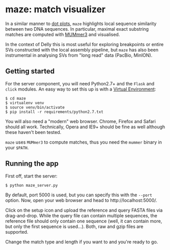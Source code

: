 # maze: match visualizer
In a similar manner to
[dot plots](http://en.wikipedia.org/wiki/Dot_plot_%28bioinformatics%29),
`maze` highlights local sequence similarity between two DNA sequences.
In particular, maximal exact substring matches are computed with
[MUMmer3](http://mummer.sourceforge.net/) and visualised.

In the context of Delly this is most useful for exploring breakpoints
or entire SVs constructed with the local assembly pipeline,
but `maze` has also been instrumental in analysing SVs from
"long read" data (PacBio, MinION).

## Getting started
For the server component, you will need Python2.7+ and the
`Flask` and `click` modules. An easy way to set this up is with a
[Virtual Environment](http://docs.python-guide.org/en/latest/dev/virtualenvs/):

    $ cd maze
    $ virtualenv venv
    $ source venv/bin/activate
    $ pip install -r requirements/python2.7.txt

You will also need a "modern" web browser. Chrome, Firefox and Safari 
should all work. Technically, Opera and IE9+ should be fine as well 
although these haven't been tested.

`maze` uses `MUMmer3` to compute matches, thus you need the
`mummer` binary in your `$PATH`.

## Running the app
First off, start the server:

    $ python maze_server.py

By default, port 5000 is used, but you can specify this with the
`--port` option. Now, open your web browser and head to http://localhost:5000/.

Click on the setup icon and upload the reference and query FASTA
files via drag-and-drop. While the query file can contain 
multiple sequences, the reference file should only contain one sequence
(well, it can contain more, but only the first sequence is used...).
Both, raw and gzip files are supported.

Change the match type and length if you want to and you're ready to go.
